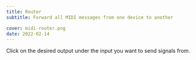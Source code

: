 ```yaml
---
title: Router
subtitle: Forward all MIDI messages from one device to another

cover: midi-router.png
date: 2022-02-14
---
```


<script setup>
import midiRouter from './router.vue'
</script>

<client-only>
  <midi-panel class="mb-4" />
  <midi-router class="mb-20" />
</client-only>

Click on the desired output under the input you want to send signals from.

